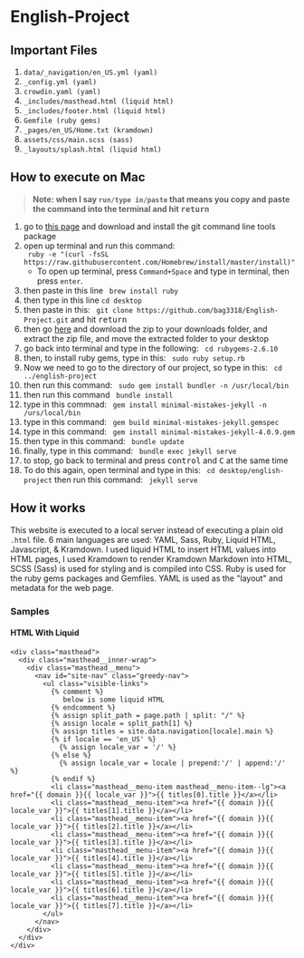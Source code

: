 # English-Project

## Important Files

1. `data/_navigation/en_US.yml (yaml)`
2. `_config.yml (yaml)`
3. `crowdin.yaml (yaml)`
4. `_includes/masthead.html (liquid html)`
5. `_includes/footer.html (liquid html)`
6. `Gemfile (ruby gems)`
7. `_pages/en_US/Home.txt (kramdown)`
8. `assets/css/main.scss (sass)`
9. `_layouts/splash.html (liquid html)`



## How to execute on Mac

> __Note: when I say `run/type in/paste` that means you copy and paste the command into the terminal and hit <kbd>return</kbd>__ 

1. go to [this page](https://git-scm.com/downloads) and download and install the git command line tools package
2. open up terminal and run this command: <br/>
` ruby -e "(curl -fsSL https://raw.githubusercontent.com/Homebrew/install/master/install)"`
     * To open up terminal, press `Command+Space` and type in terminal, then press `enter`.
3. then paste in this line 
` brew install ruby`
4. then type in this line `cd desktop`
5. then paste in this: ` git clone https://github.com/bag3318/English-Project.git` and hit <kbd>return</kbd>
6. then go [here](https://rubygems.org/pages/download) and download the zip to your downloads folder, and extract the zip file, and move the extracted folder to your desktop
7. go back into terminal and type in the following: ` cd rubygems-2.6.10`
8. then, to install ruby gems, type in this: ` sudo ruby setup.rb`
9. Now we need to go to the directory of our project, so type in this: ` cd ../english-project`
10. then run this command: ` sudo gem install bundler -n /usr/local/bin`
11. then run this command ` bundle install`
12. type in this commnad: ` gem install minimal-mistakes-jekyll -n /urs/local/bin`
13. type in this command: ` gem build minimal-mistakes-jekyll.gemspec`
14. type in this command: ` gem install minimal-mistakes-jekyll-4.0.9.gem`
15. then type in this command: ` bundle update`
16. finally, type in this command: ` bundle exec jekyll serve`
17. to stop, go back to terminal and press <kbd>control</kbd> and <kbd>C</kbd> at the same time
18. To do this again, open terminal and type in this: ` cd desktop/english-project` then run this command: ` jekyll serve`


## How it works
This website is executed to a local server instead of executing a plain old `.html` file.
6 main languages are used: YAML, Sass, Ruby, Liquid HTML, Javascript, &amp; Kramdown. 
I used liquid HTML to insert HTML values into HTML pages, I used Kramdown to render Kramdown Markdown into HTML, SCSS (Sass) is used for styling and is compiled into CSS. Ruby is used for the ruby gems packages and Gemfiles. YAML is used as the "layout" and metadata for the web page.

### Samples

#### HTML With Liquid
````Liquid, HTML
<div class="masthead">
  <div class="masthead__inner-wrap">
    <div class="masthead__menu">
      <nav id="site-nav" class="greedy-nav">
        <ul class="visible-links">
    	  {% comment %}
    	     below is some liquid HTML
    	  {% endcomment %}
          {% assign split_path = page.path | split: "/" %}
          {% assign locale = split_path[1] %}
          {% assign titles = site.data.navigation[locale].main %}
          {% if locale == 'en_US' %}
            {% assign locale_var = '/' %}
          {% else %}
            {% assign locale_var = locale | prepend:'/' | append:'/' %}
          {% endif %}
          <li class="masthead__menu-item masthead__menu-item--lg"><a href="{{ domain }}{{ locale_var }}">{{ titles[0].title }}</a></li>
          <li class="masthead__menu-item"><a href="{{ domain }}{{ locale_var }}">{{ titles[1].title }}</a></li>
          <li class="masthead__menu-item"><a href="{{ domain }}{{ locale_var }}">{{ titles[2].title }}</a></li>
          <li class="masthead__menu-item"><a href="{{ domain }}{{ locale_var }}">{{ titles[3].title }}</a></li>
          <li class="masthead__menu-item"><a href="{{ domain }}{{ locale_var }}">{{ titles[4].title }}</a></li>
          <li class="masthead__menu-item"><a href="{{ domain }}{{ locale_var }}">{{ titles[5].title }}</a></li>
          <li class="masthead__menu-item"><a href="{{ domain }}{{ locale_var }}">{{ titles[6].title }}</a></li>
          <li class="masthead__menu-item"><a href="{{ domain }}{{ locale_var }}">{{ titles[7].title }}</a></li>
        </ul>
      </nav>
    </div>
  </div>
</div>
````
